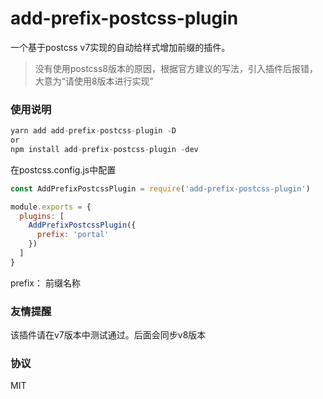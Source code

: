 # add-prefix-postcss-plugin
一个基于postcss v7实现的自动给样式增加前缀的插件。

> 没有使用postcss8版本的原因，根据官方建议的写法，引入插件后报错，大意为“请使用8版本进行实现” 

### 使用说明

```javascript
yarn add add-prefix-postcss-plugin -D
or
npm install add-prefix-postcss-plugin -dev
```

在postcss.config.js中配置

```javascript
const AddPrefixPostcssPlugin = require('add-prefix-postcss-plugin')

module.exports = {
  plugins: [
    AddPrefixPostcssPlugin({
      prefix: 'portal'
    })
  ]
}
```

prefix： 前缀名称



### 友情提醒

该插件请在v7版本中测试通过。后面会同步v8版本



### 协议

MIT
